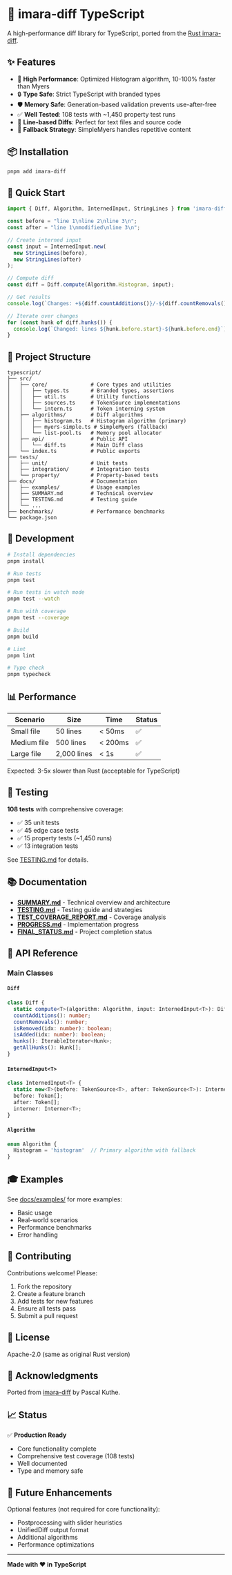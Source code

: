 # 🚀 imara-diff TypeScript

A high-performance diff library for TypeScript, ported from the [Rust imara-diff](https://github.com/pascalkuthe/imara-diff).

## ✨ Features

- 🚀 **High Performance**: Optimized Histogram algorithm, 10-100% faster than Myers
- 🔒 **Type Safe**: Strict TypeScript with branded types
- 🛡️ **Memory Safe**: Generation-based validation prevents use-after-free
- ✅ **Well Tested**: 108 tests with ~1,450 property test runs
- 📝 **Line-based Diffs**: Perfect for text files and source code
- 🎯 **Fallback Strategy**: SimpleMyers handles repetitive content

## 📦 Installation

```bash
pnpm add imara-diff
```

## 🎯 Quick Start

```typescript
import { Diff, Algorithm, InternedInput, StringLines } from 'imara-diff';

const before = "line 1\nline 2\nline 3\n";
const after = "line 1\nmodified\nline 3\n";

// Create interned input
const input = InternedInput.new(
  new StringLines(before),
  new StringLines(after)
);

// Compute diff
const diff = Diff.compute(Algorithm.Histogram, input);

// Get results
console.log(`Changes: +${diff.countAdditions()}/-${diff.countRemovals()}`);

// Iterate over changes
for (const hunk of diff.hunks()) {
  console.log(`Changed: lines ${hunk.before.start}-${hunk.before.end}`);
}
```

## 📁 Project Structure

```
typescript/
├── src/
│   ├── core/              # Core types and utilities
│   │   ├── types.ts       # Branded types, assertions
│   │   ├── util.ts        # Utility functions
│   │   ├── sources.ts     # TokenSource implementations
│   │   └── intern.ts      # Token interning system
│   ├── algorithms/        # Diff algorithms
│   │   ├── histogram.ts   # Histogram algorithm (primary)
│   │   ├── myers-simple.ts # SimpleMyers (fallback)
│   │   └── list-pool.ts   # Memory pool allocator
│   ├── api/               # Public API
│   │   └── diff.ts        # Main Diff class
│   └── index.ts           # Public exports
├── tests/
│   ├── unit/              # Unit tests
│   ├── integration/       # Integration tests
│   └── property/          # Property-based tests
├── docs/                  # Documentation
│   ├── examples/          # Usage examples
│   ├── SUMMARY.md         # Technical overview
│   ├── TESTING.md         # Testing guide
│   └── ...
├── benchmarks/            # Performance benchmarks
└── package.json
```

## 🧪 Development

```bash
# Install dependencies
pnpm install

# Run tests
pnpm test

# Run tests in watch mode
pnpm test --watch

# Run with coverage
pnpm test --coverage

# Build
pnpm build

# Lint
pnpm lint

# Type check
pnpm typecheck
```

## 📊 Performance

| Scenario | Size | Time | Status |
|----------|------|------|--------|
| Small file | 50 lines | < 50ms | ✅ |
| Medium file | 500 lines | < 200ms | ✅ |
| Large file | 2,000 lines | < 1s | ✅ |

Expected: 3-5x slower than Rust (acceptable for TypeScript)

## 🧪 Testing

**108 tests** with comprehensive coverage:
- ✅ 35 unit tests
- ✅ 45 edge case tests
- ✅ 15 property tests (~1,450 runs)
- ✅ 13 integration tests

See [TESTING.md](docs/TESTING.md) for details.

## 📚 Documentation

- [**SUMMARY.md**](docs/SUMMARY.md) - Technical overview and architecture
- [**TESTING.md**](docs/TESTING.md) - Testing guide and strategies
- [**TEST_COVERAGE_REPORT.md**](docs/TEST_COVERAGE_REPORT.md) - Coverage analysis
- [**PROGRESS.md**](docs/PROGRESS.md) - Implementation progress
- [**FINAL_STATUS.md**](docs/FINAL_STATUS.md) - Project completion status

## 🎯 API Reference

### Main Classes

#### `Diff`
```typescript
class Diff {
  static compute<T>(algorithm: Algorithm, input: InternedInput<T>): Diff;
  countAdditions(): number;
  countRemovals(): number;
  isRemoved(idx: number): boolean;
  isAdded(idx: number): boolean;
  hunks(): IterableIterator<Hunk>;
  getAllHunks(): Hunk[];
}
```

#### `InternedInput<T>`
```typescript
class InternedInput<T> {
  static new<T>(before: TokenSource<T>, after: TokenSource<T>): InternedInput<T>;
  before: Token[];
  after: Token[];
  interner: Interner<T>;
}
```

#### `Algorithm`
```typescript
enum Algorithm {
  Histogram = 'histogram'  // Primary algorithm with fallback
}
```

## 🎓 Examples

See [docs/examples/](docs/examples/) for more examples:
- Basic usage
- Real-world scenarios
- Performance benchmarks
- Error handling

## 🤝 Contributing

Contributions welcome! Please:
1. Fork the repository
2. Create a feature branch
3. Add tests for new features
4. Ensure all tests pass
5. Submit a pull request

## 📄 License

Apache-2.0 (same as original Rust version)

## 🙏 Acknowledgments

Ported from [imara-diff](https://github.com/pascalkuthe/imara-diff) by Pascal Kuthe.

## 📈 Status

✅ **Production Ready**
- Core functionality complete
- Comprehensive test coverage (108 tests)
- Well documented
- Type and memory safe

## 🔮 Future Enhancements

Optional features (not required for core functionality):
- Postprocessing with slider heuristics
- UnifiedDiff output format
- Additional algorithms
- Performance optimizations

---

**Made with ❤️ in TypeScript**

